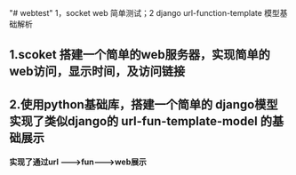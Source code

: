 "# webtest" 
1，socket web 简单测试；2 django url-function-template 模型基础解析

## 1.scoket 搭建一个简单的web服务器，实现简单的web访问，显示时间，及访问链接
## 2.使用python基础库，搭建一个简单的 django模型 实现了类似django的 url-fun-template-model 的基础展示
#### 实现了通过url --->fun--->web展示
